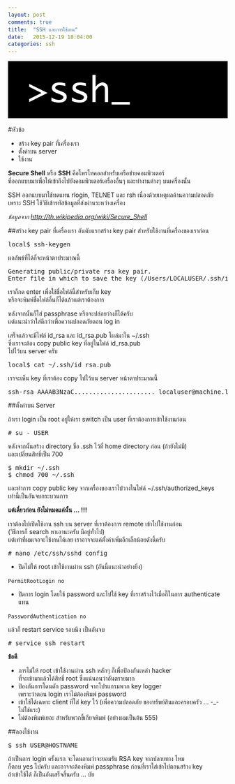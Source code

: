 ```yaml
---
layout: post
comments: true
title:  "SSH และการใช้งาน"
date:   2015-12-19 18:04:00
categories: ssh
---
```


![SSH](/assets/ssh.gif)

#หัวข้อ
* สร้าง key pair ที่เครื่องเรา
* ตั้งค่าบน server
* ใช้งาน

**Secure Shell** หรือ **SSH** คือโพรโทคอลสำหรับเครือข่ายคอมพิวเตอร์<br>
ที่ออกแบบมาเพื่อให้เข้าถึงไปยังคอมพิวเตอร์เครื่องอื่นๆ และทำงานต่างๆ บนเครื่องนั้น

SSH ออกแบบมาใช้ทดแทน rlogin, TELNET และ rsh เนื่องด้วยเหตุผลด้านความปลอดภัย<br>
เพราะ SSH ใช้วิธีเข้ารหัสข้อมูลที่ส่งผ่านระหว่างเครื่อง

*ข้อมูลจาก http://th.wikipedia.org/wiki/Secure_Shell*

##สร้าง key pair ที่เครื่องเรา
อันดับแรกสร้าง key pair สำหรับใช้งานที่เครื่องของเราก่อน

<pre>local$ ssh-keygen</pre>

ผลลัพธ์ที่ได้ก็จะหน้าตาประมาณนี้

<pre>
Generating public/private rsa key pair.
Enter file in which to save the key (/Users/LOCALUSER/.ssh/id_rsa):
</pre>

เราก็กด enter เพื่อใช้ชื่อไฟล์นี้สำหรับเก็บ key <br>
หรือจะพิมพ์ชื่อไฟล์อื่นก็ได้แล้วแต่เราต้องการ 

หลังจากนั้นก็ใส่ passphrase หรือจะปล่อยว่างก็ได้ครับ<br>
แต่แนะนำว่าใส่ดีกว่าเพื่อความปลอดภัยตอน log in

เสร็จแล้วจะมีไฟล์ id_rsa และ id_rsa.pub โผล่มาใน ~/.ssh <br>
ซึ่งเราจะต้อง copy public key ที่อยู่ในไฟล์ id_rsa.pub <br>
ไปไว้บน server ครับ

<pre>
local$ cat ~/.ssh/id_rsa.pub
</pre>

เราจะเห็น key ที่เราต้อง copy ไปไว้บน server หน้าตาประมาณนี้

<pre>
ssh-rsa AAAAB3NzaC...................... localuser@machine.local
</pre>

##ตั้งค่าบน Server

ถ้าเรา login เป็น root อยู่ให้เรา switch เป็น user ที่เราต้องการเข้าใช้งานก่อน

<pre>
# su - USER
</pre>

หลังจากนั้นสร้าง directory ชื่อ .ssh ไว้ที่ home directory ก่อน (ถ้ายังไม่มี) <br>
และเปลี่ยนสิทธิ์เป็น 700

<pre>
$ mkdir ~/.ssh
$ chmod 700 ~/.ssh
</pre>

และทำการ copy public key จากเครื่องของเราไปวางในไฟล์ ~/.ssh/authorized_keys<br>
เท่านี้เป็นอันจบกระบวนการ

**แต่เดี๋ยวก่อน ยังไม่หมดแค่นั้น​ ... !!!**

เราต้องไปเปิดใช้งาน ssh บน server ที่เราต้องการ remote เข้าไปใช้งานก่อน<br>
(วิธีการก็ search หาเอานะครับ มีอยู่ทั่วไป)<br>
แต่เท่าที่ผมเจอจะใช้งานได้เลย เราอาจจะแค่ตั้งค่าเพิ่มอีกเล็กน้อยดังนี้ครับ

<pre>
# nano /etc/ssh/sshd_config
</pre>

* ปิดไม่ให้ root เข้าใช้งานผ่าน ssh (อันนี้แนะนำอย่างยิ่ง)
	
<code>PermitRootLogin no</code>

* ปิดการ login โดยใช้ password และไปใช้ key ที่เราสร้างไว้เมื่อกี๊ในการ authenticate แทน

<code>PasswordAuthentication no</code>

แล้วก็ restart service รอบนึง เป็นอันจบ

<pre>
# service ssh restart
</pre>

**ข้อดี**

* การไม่ให้ root เข้าใช้งานผ่าน ssh หลักๆ ก็เพื่อป้องกันเหล่า hacker <br>ที่จะเข้ามาแล้วได้สิทธิ์ root ซึ่งแน่นอนว่าอันตรายมาก
* ป้องกันการโดนดัก password จากโปรแกรมพวก key logger <br>เพราะว่าตอน login เราไม่ต้องพิมพ์ password
* เข้าใช้ได้เฉพาะ client ที่ใส่ key ไว้ (เพื่อความปลอดภัย ของทรัพย์สินและครอบครัว ... -_-ไม่ใช่แระ)
* ไม่ต้องพิมพ์เยอะ สำหรับพวกขี้เกียจพิมพ์ (อย่างผมเป็นต้น 555)

##ลองใช้งาน
<pre>
$ ssh USER@HOSTNAME
</pre>

ถ้าเป็นการ login ครั้งแรก จะโดนถามว่าจะยอมรับ RSA key จากปลายทาง ไหม<br>
ก็ตอบ yes ไปครับ และอาจจะต้องพิมพ์ passphrase ก่อนที่เราใส่เข้าไปตอนสร้าง key <br>
ถ้าเข้าใช้ได้ ก็เป็นอันเสร็จสิ้นครับ ... บัย
